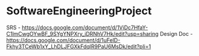# SoftwareEngineeringProject
SRS - https://docs.google.com/document/d/1ViDc7HfaY-C1lmCwgOYwBF_9SYgYNPXry_iDRNhV7Hk/edit?usp=sharing
Design Doc - https://docs.google.com/document/d/1uFelD-Fkhy3TCeWb1xY_LhDLJFGXkFdqlR9PaU6MsDk/edit?pli=1
